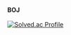 
__BOJ__<br><br>
[![Solved.ac Profile](http://mazassumnida.wtf/api/v2/generate_badge?boj=paternalism532)](https://solved.ac/paternalism532/)

